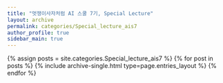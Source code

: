 ```yaml
---
title: "멋쟁이사자처럼 AI 스쿨 7기, Special Lecture"
layout: archive
permalink: categories/Special_lecture_ais7
author_profile: true
sidebar_main: true
---
```



{% assign posts = site.categories.Special_lecture_ais7 %}
{% for post in posts %} {% include archive-single.html type=page.entries_layout %} {% endfor %}